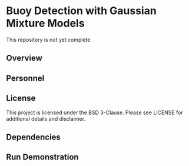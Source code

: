 # Buoy Detection with Gaussian Mixture Models
This repository is not yet complete

## Overview


## Personnel


## License
This project is licensed under the BSD 3-Clause. Please see LICENSE for additional details and disclaimer.


## Dependencies


## Run Demonstration
